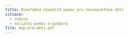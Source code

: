 ```yaml
---
title: Mimořádná okamžitá pomoc pro nezaopatřené děti
situace:
  - rodina
  - socialni-pomoc-a-podpora
file: mop-pro-deti.pdf
---
```

